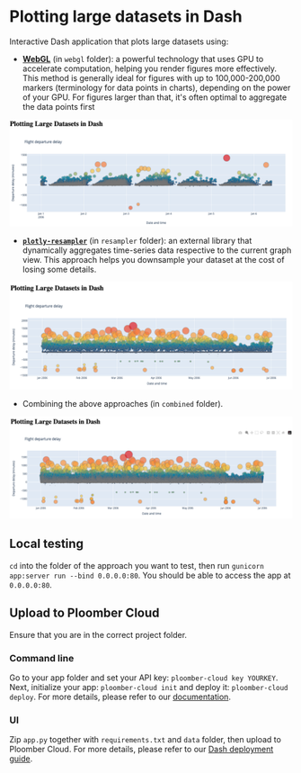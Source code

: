 # Plotting large datasets in Dash

Interactive Dash application that plots large datasets using:
- [**WebGL**](https://plotly.com/python/webgl-vs-svg/) (in `webgl` folder): a powerful technology that uses GPU to accelerate computation, helping you render figures more effectively. This method is generally ideal for figures with up to 100,000-200,000 markers (terminology for data points in charts), depending on the power of your GPU. For figures larger than that, it's often optimal to aggregate the data points first

![](static/app_webgl.png)

- [**`plotly-resampler`**](https://github.com/predict-idlab/plotly-resampler) (in `resampler` folder): an external library that dynamically aggregates time-series data respective to the current graph view. This approach helps you downsample your dataset at the cost of losing some details.

![](static/app_resampler.png)

- Combining the above approaches (in `combined` folder).

![](static/app_combined.png)


## Local testing

`cd` into the folder of the approach you want to test, then run `gunicorn app:server run --bind 0.0.0.0:80`. You should be able to access the app at `0.0.0.0:80`.

## Upload to Ploomber Cloud

Ensure that you are in the correct project folder.

### Command line

Go to your app folder and set your API key: `ploomber-cloud key YOURKEY`. Next, initialize your app: `ploomber-cloud init` and deploy it: `ploomber-cloud deploy`. For more details, please refer to our [documentation](https://docs.cloud.ploomber.io/en/latest/user-guide/cli.html).

### UI

Zip `app.py` together with `requirements.txt` and `data` folder, then upload to Ploomber Cloud. For more details, please refer to our [Dash deployment guide](https://docs.cloud.ploomber.io/en/latest/apps/dash.html).

